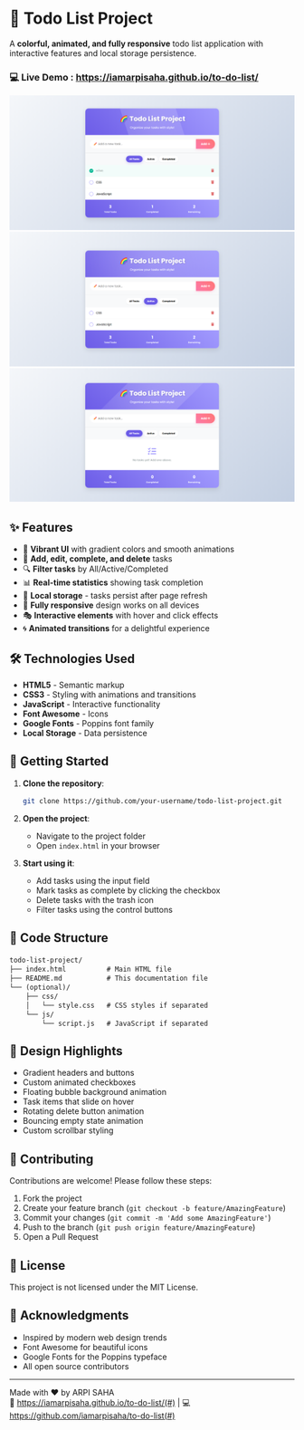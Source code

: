 # 🌈 Todo List Project

A **colorful, animated, and fully responsive** todo list application with interactive features and local storage persistence.

### 💻 Live Demo : https://iamarpisaha.github.io/to-do-list/

![Todo List Screenshot](images/screenshot1.png)  
![Todo List Screenshot](images/screenshot2.png)  
![Todo List Screenshot](images/screenshot3.png)

## ✨ Features

- 🎨 **Vibrant UI** with gradient colors and smooth animations
- 📝 **Add, edit, complete, and delete** tasks
- 🔍 **Filter tasks** by All/Active/Completed
- 📊 **Real-time statistics** showing task completion
- 💾 **Local storage** - tasks persist after page refresh
- 📱 **Fully responsive** design works on all devices
- 🎭 **Interactive elements** with hover and click effects
- 🌀 **Animated transitions** for a delightful experience

## 🛠️ Technologies Used

- **HTML5** - Semantic markup
- **CSS3** - Styling with animations and transitions
- **JavaScript** - Interactive functionality
- **Font Awesome** - Icons
- **Google Fonts** - Poppins font family
- **Local Storage** - Data persistence

## 🚀 Getting Started

1. **Clone the repository**:

   ```bash
   git clone https://github.com/your-username/todo-list-project.git
   ```

2. **Open the project**:

   - Navigate to the project folder
   - Open `index.html` in your browser

3. **Start using it**:
   - Add tasks using the input field
   - Mark tasks as complete by clicking the checkbox
   - Delete tasks with the trash icon
   - Filter tasks using the control buttons

## 📝 Code Structure

```
todo-list-project/
├── index.html          # Main HTML file
├── README.md           # This documentation file
└── (optional)/
    ├── css/
    │   └── style.css   # CSS styles if separated
    └── js/
        └── script.js   # JavaScript if separated
```

## 🎨 Design Highlights

- Gradient headers and buttons
- Custom animated checkboxes
- Floating bubble background animation
- Task items that slide on hover
- Rotating delete button animation
- Bouncing empty state animation
- Custom scrollbar styling

## 🤝 Contributing

Contributions are welcome! Please follow these steps:

1. Fork the project
2. Create your feature branch (`git checkout -b feature/AmazingFeature`)
3. Commit your changes (`git commit -m 'Add some AmazingFeature'`)
4. Push to the branch (`git push origin feature/AmazingFeature`)
5. Open a Pull Request

## 📜 License

This project is not licensed under the MIT License.

## 🙏 Acknowledgments

- Inspired by modern web design trends
- Font Awesome for beautiful icons
- Google Fonts for the Poppins typeface
- All open source contributors

---

Made with ❤️ by ARPI SAHA  
🔗 https://iamarpisaha.github.io/to-do-list/(#) | 💻 https://github.com/iamarpisaha/to-do-list(#)
